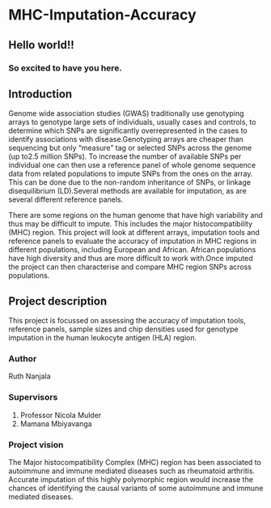 # MHC-Imputation-Accuracy

## Hello world!!
### So excited to have you here.

## Introduction
Genome wide association studies (GWAS) traditionally use genotyping arrays to genotype large sets of individuals, usually cases and controls, to determine which SNPs are significantly overrepresented in the cases to identify associations with disease.Genotyping arrays are cheaper than sequencing but only “measure” tag or selected SNPs across the genome (up to2.5 million SNPs). To increase the number of available SNPs per individual one can then use a reference panel of whole genome sequence data from related populations to impute SNPs from the ones on the array. This can be done due to the non-random inheritance of SNPs, or linkage disequilibrium (LD).Several methods are available for imputation, as are several different reference panels.

There are some regions on the human genome that have high variability and thus may be difficult to impute. This includes the major histocompatibility (MHC) region. This project will look at different arrays, imputation tools and reference panels to evaluate the accuracy of imputation in MHC regions in different populations, including European and African. African populations have high diversity and thus are more difficult to work with.Once imputed the project can then characterise and compare MHC region SNPs across populations.

## Project description
This project is focussed on assessing the accuracy of imputation tools, reference panels, sample sizes and chip densities used for genotype imputation in the human leukocyte antigen (HLA) region.

### Author
Ruth Nanjala

### Supervisors
1. Professor Nicola Mulder
2. Mamana Mbiyavanga

### Project vision
The Major histocompatibility Complex (MHC) region has been associated to autoimmune and immune mediated diseases such as rheumatoid arthritis. Accurate imputation of this highly polymorphic region would increase the chances of identifying the causal variants of some autoimmune and immune mediated diseases.
